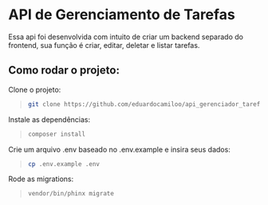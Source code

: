# API de Gerenciamento de Tarefas

Essa api foi desenvolvida com intuito de criar um backend separado do frontend, sua função é criar, editar, deletar e listar tarefas.

## Como rodar o projeto:
Clone o projeto:
> ```bash
> git clone https://github.com/eduardocamiloo/api_gerenciador_tarefas.git
> ```

Instale as dependências:
> ```bash
> composer install
> ```

Crie um arquivo .env baseado no .env.example e insira seus dados:
> ```bash
> cp .env.example .env
> ```

Rode as migrations:
> ```bash
> vendor/bin/phinx migrate
> ```




